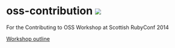 # oss-contribution <a href="http://travis-ci.org/indirect/oss-contribution"><img src="https://api.travis-ci.org/indirect/oss-contribution.svg"></a>

For the Contributing to OSS Workshop at Scottish RubyConf 2014 

[Workshop outline](https://docs.google.com/document/d/1k2i4bwSfdRpCQ8x78G_b7av8vCrGzpveq6W0VAQFaeI/edit?usp=sharing)
